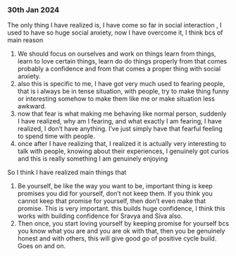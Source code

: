 ### 30th Jan 2024
The only thing I have realized is, I have come so far in social interaction , I used to have so huge social anxiety, now I have overcome it, I think bcs of main reason

1. We should focus on ourselves and work on things learn from things, learn to love certain things, learn do do things properly from that comes probably a confidence and from that comes a proper thing with social anxiety.
2. also this is specific to me, I have got very much used to fearing people, that is i always be in tense situation, with people, try to make thing funny or interesting somehow to make them like me or make situation less awkward.
3. now that fear is what making me behaving like normal person, suddenly I have realized, why am I fearing, and what exactly I am fearing, I have realized, I don’t have anything. I’ve just simply have that fearful feeling to spend time with people.
4. once after I have realizing that, I realized it is actually very interesting to talk with people, knowing about their experiences, I genuinely got curios and this is really something I am genuinely enjoying

So I think I have realized main things that

1. Be yourself, be like the way you want to be, important thing is keep promises you did for yourself, don’t not keep them. If you think you cannot keep that promise for yourself, then don’t even make that promise. This is very important. this builds huge confidence, I think this works with building confidence for Sravya and Siva also.
2. Then once, you start loving yourself by keeping promise for yourself bcs you know what you are and you are ok with that, then you be genuinely honest and with others, this will give good go of positive cycle build. Goes on and on.